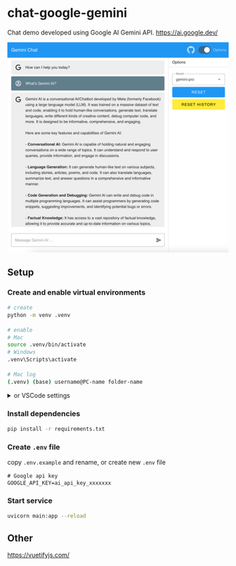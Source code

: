 # chat-google-gemini

Chat demo developed using Google AI Gemini API. https://ai.google.dev/

![chat-google-gemini](./ui.png)

## Setup

### Create and enable virtual environments

```bash
# create
python -m venv .venv

# enable
# Mac
source .venv/bin/activate
# Windows
.venv\Scripts\activate

# Mac log
(.venv) (base) username@PC-name folder-name
```

<details>
<summary>or VSCode settings</summary>

Create or update `.vscode/settings.json`

```json
{
  "python.terminal.activateEnvironment": true
}
```
</details>

### Install dependencies

```bash
pip install -r requirements.txt
```

### Create `.env` file

copy `.env.example` and rename, or create new `.env` file

```
# Google api key
GOOGLE_API_KEY=ai_api_key_xxxxxxx
```

### Start service

```bash
uvicorn main:app --reload
```

## Other

https://vuetifyjs.com/

